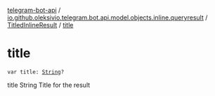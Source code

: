 [telegram-bot-api](../../index.md) / [io.github.oleksivio.telegram.bot.api.model.objects.inline.queryresult](../index.md) / [TitledInlineResult](index.md) / [title](./title.md)

# title

`var title: `[`String`](https://kotlinlang.org/api/latest/jvm/stdlib/kotlin/-string/index.html)`?`

title String Title for the result

